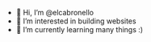- 👋 Hi, I’m @elcabronello
- 👀 I’m interested in building websites
- 🌱 I’m currently learning many things :)


<!---
elcabronello/elcabronello is a ✨ special ✨ repository because its `README.md` (this file) appears on your GitHub profile.
You can click the Preview link to take a look at your changes.
--->
